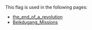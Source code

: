 This flag is used in the following pages:
 - [the_end_of_a_revolution](../events/the_end_of_a_revolution.md)
 - [Beikdugang_Missions](../missions/Beikdugang_Missions.md)

